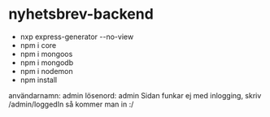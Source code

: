 # nyhetsbrev-backend
- nxp express-generator --no-view
- npm i core
- npm i mongoos
- npm i mongodb
- npm i nodemon
- npm install

användarnamn: admin
lösenord: admin
Sidan funkar ej med inlogging, skriv /admin/loggedIn så kommer man in :/

